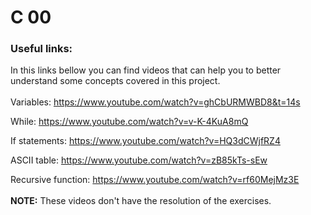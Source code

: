 # C 00

### Useful links:
In this links bellow you can find videos that can help you to better understand some concepts covered in this project.
<br>
<br>
Variables: https://www.youtube.com/watch?v=ghCbURMWBD8&t=14s

While: https://www.youtube.com/watch?v=v-K-4KuA8mQ

If statements: https://www.youtube.com/watch?v=HQ3dCWjfRZ4

ASCII table: https://www.youtube.com/watch?v=zB85kTs-sEw

Recursive function: https://www.youtube.com/watch?v=rf60MejMz3E
<br>
<br>
**NOTE:** These videos don't have the resolution of the exercises.